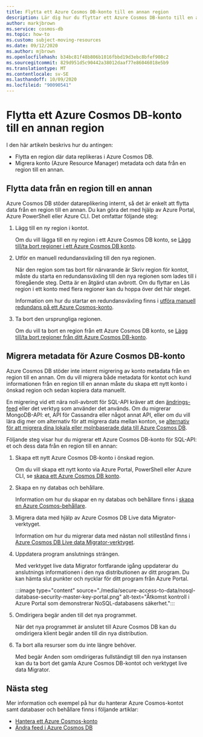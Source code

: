 ```yaml
---
title: Flytta ett Azure Cosmos DB-konto till en annan region
description: Lär dig hur du flyttar ett Azure Cosmos DB-konto till en annan region.
author: markjbrown
ms.service: cosmos-db
ms.topic: how-to
ms.custom: subject-moving-resources
ms.date: 09/12/2020
ms.author: mjbrown
ms.openlocfilehash: b34bc81f48b806b1016fbbd19d3ebc8bfef908c2
ms.sourcegitcommit: 829d951d5c90442a38012daaf77e86046018e5b9
ms.translationtype: MT
ms.contentlocale: sv-SE
ms.lasthandoff: 10/09/2020
ms.locfileid: "90090541"
---
```

# <a name="move-an-azure-cosmos-db-account-to-another-region"></a>Flytta ett Azure Cosmos DB-konto till en annan region

I den här artikeln beskrivs hur du antingen:

- Flytta en region där data replikeras i Azure Cosmos DB.
- Migrera konto (Azure Resource Manager) metadata och data från en region till en annan.

## <a name="move-data-from-one-region-to-another"></a>Flytta data från en region till en annan

Azure Cosmos DB stöder datareplikering internt, så det är enkelt att flytta data från en region till en annan. Du kan göra det med hjälp av Azure Portal, Azure PowerShell eller Azure CLI. Det omfattar följande steg:

1. Lägg till en ny region i kontot.

    Om du vill lägga till en ny region i ett Azure Cosmos DB konto, se [Lägg till/ta bort regioner i ett Azure Cosmos DB konto](how-to-manage-database-account.md#addremove-regions-from-your-database-account).

1. Utför en manuell redundansväxling till den nya regionen.

    När den region som tas bort för närvarande är Skriv region för kontot, måste du starta en redundansväxling till den nya regionen som lades till i föregående steg. Detta är en åtgärd utan avbrott. Om du flyttar en Läs region i ett konto med flera regioner kan du hoppa över det här steget. 
    
    Information om hur du startar en redundansväxling finns i [utföra manuell redundans på ett Azure Cosmos-konto](how-to-manage-database-account.md#manual-failover).

1. Ta bort den ursprungliga regionen.

    Om du vill ta bort en region från ett Azure Cosmos DB konto, se [Lägg till/ta bort regioner från ditt Azure Cosmos DB-konto](how-to-manage-database-account.md#addremove-regions-from-your-database-account).

## <a name="migrate-azure-cosmos-db-account-metadata"></a>Migrera metadata för Azure Cosmos DB-konto

Azure Cosmos DB stöder inte internt migrering av konto metadata från en region till en annan. Om du vill migrera både metadata för kontot och kund informationen från en region till en annan måste du skapa ett nytt konto i önskad region och sedan kopiera data manuellt. 

En migrering vid ett nära noll-avbrott för SQL-API kräver att den [ändrings-feed](change-feed.md) eller det verktyg som använder det används. Om du migrerar MongoDB-API: et, API för Cassandra eller något annat API, eller om du vill lära dig mer om alternativ för att migrera data mellan konton, se [alternativ för att migrera dina lokala eller molnbaserade data till Azure Cosmos DB](cosmosdb-migrationchoices.md). 

Följande steg visar hur du migrerar ett Azure Cosmos DB-konto för SQL-API: et och dess data från en region till en annan:

1. Skapa ett nytt Azure Cosmos DB-konto i önskad region.

    Om du vill skapa ett nytt konto via Azure Portal, PowerShell eller Azure CLI, se [skapa ett Azure Cosmos DB konto](how-to-manage-database-account.md#create-an-account).

1. Skapa en ny databas och behållare.

    Information om hur du skapar en ny databas och behållare finns i [skapa en Azure Cosmos-behållare](how-to-create-container.md).

1. Migrera data med hjälp av Azure Cosmos DB Live data Migrator-verktyget.

    Information om hur du migrerar data med nästan noll stillestånd finns i [Azure Cosmos DB Live data Migrator-verktyget](https://github.com/Azure-Samples/azure-cosmosdb-live-data-migrator).

1. Uppdatera program anslutnings strängen.

    Med verktyget live data Migrator fortfarande igång uppdaterar du anslutnings informationen i den nya distributionen av ditt program. Du kan hämta slut punkter och nycklar för ditt program från Azure Portal.

    :::image type="content" source="./media/secure-access-to-data/nosql-database-security-master-key-portal.png" alt-text="Åtkomst kontroll i Azure Portal som demonstrerar NoSQL-databasens säkerhet.":::

1. Omdirigera begär anden till det nya programmet.

    När det nya programmet är anslutet till Azure Cosmos DB kan du omdirigera klient begär anden till din nya distribution.

1. Ta bort alla resurser som du inte längre behöver.

    Med begär Anden som omdirigeras fullständigt till den nya instansen kan du ta bort det gamla Azure Cosmos DB-kontot och verktyget live data Migrator.

## <a name="next-steps"></a>Nästa steg

Mer information och exempel på hur du hanterar Azure Cosmos-kontot samt databaser och behållare finns i följande artiklar:

* [Hantera ett Azure Cosmos-konto](how-to-manage-database-account.md)
* [Ändra feed i Azure Cosmos DB](change-feed.md)
